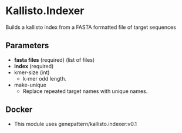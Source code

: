 # Kallisto.Indexer
Builds a kallisto index from a FASTA formatted file of target sequences

## Parameters
  - **fasta files** (required) (list of files)
  - **index** (required)
  - kmer-size (int)
    - k-mer odd length.
  - make-unique
    - Replace repeated target names with unique names. 

## Docker
  - This module uses genepattern/kallisto.indexer:v0.1
